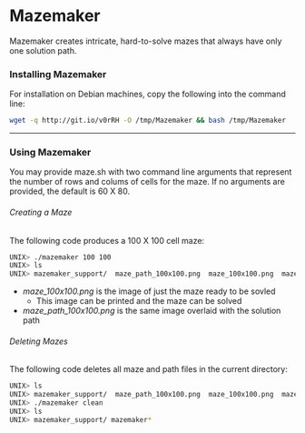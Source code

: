 # Mazemaker
Mazemaker creates intricate, hard-to-solve mazes that always have only one solution path.
### Installing Mazemaker
For installation on Debian machines, copy the following into the command line:
```bash
wget -q http://git.io/v0rRH -O /tmp/Mazemaker && bash /tmp/Mazemaker
```
___
### Using Mazemaker
You may provide maze.sh with two command line arguments that represent the number of rows and colums of cells for the maze.
If no arguments are provided, the default is 60 X 80.
###### Creating a Maze
The following code produces a 100 X 100 cell maze:
```bash
UNIX> ./mazemaker 100 100
UNIX> ls
UNIX> mazemaker_support/  maze_path_100x100.png  maze_100x100.png  mazemaker*
```
- *maze_100x100.png* is the image of just the maze ready to be sovled
  - This image can be printed and the maze can be solved
- *maze_path_100x100.png* is the same image overlaid with the solution path

###### Deleting Mazes
The following code deletes all maze and path files in the current directory:
```bash
UNIX> ls
UNIX> mazemaker_support/  maze_path_100x100.png  maze_100x100.png  mazemaker*
UNIX> ./mazemaker clean
UNIX> ls
UNIX> mazemaker_support/ mazemaker*
```

